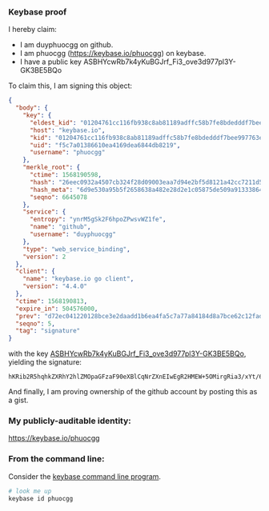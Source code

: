 ### Keybase proof

I hereby claim:

  * I am duyphuocgg on github.
  * I am phuocgg (https://keybase.io/phuocgg) on keybase.
  * I have a public key ASBHYcwRb7k4yKuBGJrf_Fi3_ove3d977pl3Y-GK3BE5BQo

To claim this, I am signing this object:

```json
{
  "body": {
    "key": {
      "eldest_kid": "01204761cc116fb938c8ab81189adffc58b7fe8bdedddf7bee997763e18adc1139050a",
      "host": "keybase.io",
      "kid": "01204761cc116fb938c8ab81189adffc58b7fe8bdedddf7bee997763e18adc1139050a",
      "uid": "f5c7a01386610ea4169dea6844db8219",
      "username": "phuocgg"
    },
    "merkle_root": {
      "ctime": 1568190598,
      "hash": "26eec0932a4507cb324f28d09003eaa7d94e2bf5d8121a42cc7211d5eac3e0c529a494d567224c76db7ea6a018251f1dc882b5788444b90daed88b8041b99896",
      "hash_meta": "6d9e530a95b5f2658638a482e28d2e1c05875de509a91333864ebfd48910dbeb",
      "seqno": 6645078
    },
    "service": {
      "entropy": "ynrM5gSk2F6hpoZPwsvWZ1fe",
      "name": "github",
      "username": "duyphuocgg"
    },
    "type": "web_service_binding",
    "version": 2
  },
  "client": {
    "name": "keybase.io go client",
    "version": "4.4.0"
  },
  "ctime": 1568190813,
  "expire_in": 504576000,
  "prev": "d72ec041220128bce3e2daadd1b6ea4fa5c7a77a84184d8a7bce62c12fad023a",
  "seqno": 5,
  "tag": "signature"
}
```

with the key [ASBHYcwRb7k4yKuBGJrf_Fi3_ove3d977pl3Y-GK3BE5BQo](https://keybase.io/phuocgg), yielding the signature:

```
hKRib2R5hqhkZXRhY2hlZMOpaGFzaF90eXBlCqNrZXnEIwEgR2HMEW+5OMirgRia3/xYt/6L3t3fe+6Zd2PhitwROQUKp3BheWxvYWTESpcCBcQg1y7AQSIBKLzj4tqt0bbqT6XHp3qEGE2Ke85iwS+tAjrEII/W6C9a09Lokjme33R7mkmhtULI5JH8yH6ZUAgzY38jAgHCo3NpZ8RAcbZ0bf4jNmC3FYTwa+ew6PDOgpFLELOw43E0pNUgOxiYf0mPbqhHP0jJ1PRQSuHI06ImRfoYd454zy1JFGokDahzaWdfdHlwZSCkaGFzaIKkdHlwZQildmFsdWXEIITLlmO6aIFJLDH8roMhuY15LERFJ8DanWPivbxCoW5zo3RhZ80CAqd2ZXJzaW9uAQ==

```

And finally, I am proving ownership of the github account by posting this as a gist.

### My publicly-auditable identity:

https://keybase.io/phuocgg

### From the command line:

Consider the [keybase command line program](https://keybase.io/download).

```bash
# look me up
keybase id phuocgg
```
